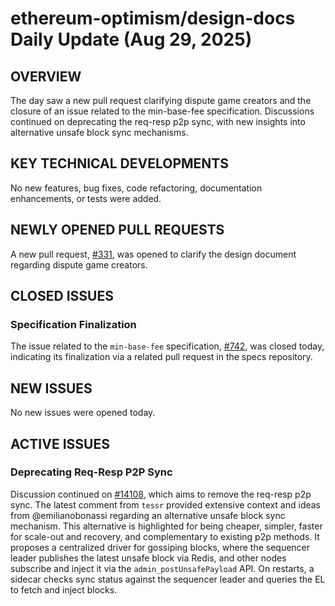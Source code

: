 # ethereum-optimism/design-docs Daily Update (Aug 29, 2025)
## OVERVIEW 
The day saw a new pull request clarifying dispute game creators and the closure of an issue related to the min-base-fee specification. Discussions continued on deprecating the req-resp p2p sync, with new insights into alternative unsafe block sync mechanisms.

## KEY TECHNICAL DEVELOPMENTS

No new features, bug fixes, code refactoring, documentation enhancements, or tests were added.

## NEWLY OPENED PULL REQUESTS
A new pull request, [#331](https://github.com/ethereum-optimism/design-docs/pull/331), was opened to clarify the design document regarding dispute game creators.

## CLOSED ISSUES

### Specification Finalization
The issue related to the `min-base-fee` specification, [#742](https://github.com/ethereum-optimism/design-docs/issues/742), was closed today, indicating its finalization via a related pull request in the specs repository.

## NEW ISSUES

No new issues were opened today.

## ACTIVE ISSUES

### Deprecating Req-Resp P2P Sync
Discussion continued on [#14108](https://github.com/ethereum-optimism/design-docs/issues/14108), which aims to remove the req-resp p2p sync. The latest comment from `tessr` provided extensive context and ideas from @emilianobonassi regarding an alternative unsafe block sync mechanism. This alternative is highlighted for being cheaper, simpler, faster for scale-out and recovery, and complementary to existing p2p methods. It proposes a centralized driver for gossiping blocks, where the sequencer leader publishes the latest unsafe block via Redis, and other nodes subscribe and inject it via the `admin_postUnsafePayload` API. On restarts, a sidecar checks sync status against the sequencer leader and queries the EL to fetch and inject blocks.